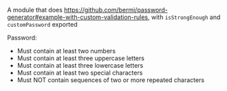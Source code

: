 A module that does https://github.com/bermi/password-generator#example-with-custom-validation-rules, with `isStrongEnough` and `customPassword` exported

Password:

* Must contain at least two numbers
* Must contain at least three uppercase letters
* Must contain at least three lowercase letters
* Must contain at least two special characters
* Must NOT contain sequences of two or more repeated characters

